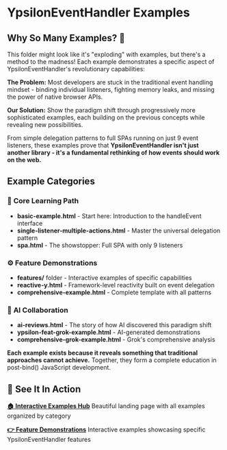 # YpsilonEventHandler Examples

## Why So Many Examples? 🤔

This folder might look like it's "exploding" with examples, but there's a method to the madness! Each example demonstrates a specific aspect of YpsilonEventHandler's revolutionary capabilities:

**The Problem:** Most developers are stuck in the traditional event handling mindset - binding individual listeners, fighting memory leaks, and missing the power of native browser APIs.

**Our Solution:** Show the paradigm shift through progressively more sophisticated examples, each building on the previous concepts while revealing new possibilities.

From simple delegation patterns to full SPAs running on just 9 event listeners, these examples prove that **YpsilonEventHandler isn't just another library - it's a fundamental rethinking of how events should work on the web.**

## Example Categories

### 🎯 **Core Learning Path**
- **basic-example.html** - Start here: Introduction to the handleEvent interface
- **single-listener-multiple-actions.html** - Master the universal delegation pattern
- **spa.html** - The showstopper: Full SPA with only 9 listeners

### ⚙️ **Feature Demonstrations**
- **features/** folder - Interactive examples of specific capabilities
- **reactive-y.html** - Framework-level reactivity built on event delegation
- **comprehensive-example.html** - Complete template with all patterns

### 🤖 **AI Collaboration**
- **ai-reviews.html** - The story of how AI discovered this paradigm shift
- **ypsilon-feat-grok-example.html** - AI-generated demonstrations
- **comprehensive-grok-example.html** - Grok's comprehensive analysis

**Each example exists because it reveals something that traditional approaches cannot achieve.** Together, they form a complete education in post-bind() JavaScript development.

## 🚀 **See It In Action**

**[🏠 Interactive Examples Hub](https://eypsilon.github.io/YpsilonEventHandler/example/public/)**
Beautiful landing page with all examples organized by category

**[👉 Feature Demonstrations](https://eypsilon.github.io/YpsilonEventHandler/example/public/features/)**
Interactive examples showcasing specific YpsilonEventHandler features
